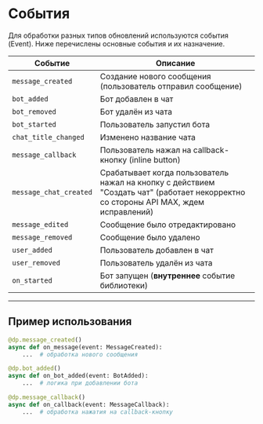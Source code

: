 # События

Для обработки разных типов обновлений используются события (Event). Ниже перечислены основные события и их назначение.

| Событие               | Описание                                                                                     |
|-----------------------|----------------------------------------------------------------------------------------------|
| `message_created`     | Создание нового сообщения (пользователь отправил сообщение)                                  |
| `bot_added`           | Бот добавлен в чат                                                                          |
| `bot_removed`         | Бот удалён из чата                                                                          |
| `bot_started`         | Пользователь запустил бота                                   |
| `chat_title_changed`  | Изменено название чата                                                                      |
| `message_callback`    | Пользователь нажал на callback-кнопку (inline button)                                       |
| `message_chat_created`| Срабатывает когда пользователь нажал на кнопку с действием "Создать чат" (работает некорректно со стороны API MAX, ждем исправлений)             |
| `message_edited`      | Сообщение было отредактировано                                                              |
| `message_removed`     | Сообщение было удалено                                                                      |
| `user_added`          | Пользователь добавлен в чат                                                                 |
| `user_removed`        | Пользователь удалён из чата                                                                 |
| `on_started`          | Бот запущен (**внутреннее** событие библиотеки)                                |

---

## Пример использования

```python
@dp.message_created()
async def on_message(event: MessageCreated):
    ...  # обработка нового сообщения

@dp.bot_added()
async def on_bot_added(event: BotAdded):
    ...  # логика при добавлении бота

@dp.message_callback()
async def on_callback(event: MessageCallback):
    ...  # обработка нажатия на callback-кнопку
